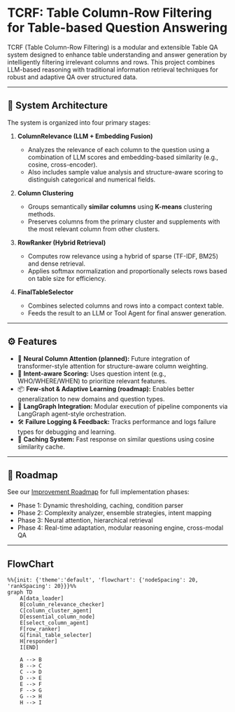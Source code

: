 
# TCRF: Table Column-Row Filtering for Table-based Question Answering

TCRF (Table Column-Row Filtering) is a modular and extensible Table QA system designed to enhance table understanding and answer generation by intelligently filtering irrelevant columns and rows. This project combines LLM-based reasoning with traditional information retrieval techniques for robust and adaptive QA over structured data.

---

## 🧠 System Architecture

The system is organized into four primary stages:

1. **ColumnRelevance (LLM + Embedding Fusion)**  
   - Analyzes the relevance of each column to the question using a combination of LLM scores and embedding-based similarity (e.g., cosine, cross-encoder).
   - Also includes sample value analysis and structure-aware scoring to distinguish categorical and numerical fields.

2. **Column Clustering**  
   - Groups semantically **similar columns** using **K-means** clustering methods.
   - Preserves columns from the primary cluster and supplements with the most relevant column from other clusters.

3. **RowRanker (Hybrid Retrieval)**  
   - Computes row relevance using a hybrid of sparse (TF-IDF, BM25) and dense retrieval.
   - Applies softmax normalization and proportionally selects rows based on table size for efficiency.

4. **FinalTableSelector**  
   - Combines selected columns and rows into a compact context table.
   - Feeds the result to an LLM or Tool Agent for final answer generation.

---

## ⚙️ Features

- 🧮 **Neural Column Attention (planned):** Future integration of transformer-style attention for structure-aware column weighting.
- 🧠 **Intent-aware Scoring:** Uses question intent (e.g., WHO/WHERE/WHEN) to prioritize relevant features.
- 📦 **Few-shot & Adaptive Learning (roadmap):** Enables better generalization to new domains and question types.
- 💬 **LangGraph Integration:** Modular execution of pipeline components via LangGraph agent-style orchestration.
- 🛠️ **Failure Logging & Feedback:** Tracks performance and logs failure types for debugging and learning.
- 🔁 **Caching System:** Fast response on similar questions using cosine similarity cache.

---

## 🚀 Roadmap

See our [Improvement Roadmap](#) for full implementation phases:
- Phase 1: Dynamic thresholding, caching, condition parser
- Phase 2: Complexity analyzer, ensemble strategies, intent mapping
- Phase 3: Neural attention, hierarchical retrieval
- Phase 4: Real-time adaptation, modular reasoning engine, cross-modal QA

---

## FlowChart

```mermaid
%%{init: {'theme':'default', 'flowchart': {'nodeSpacing': 20, 'rankSpacing': 20}}}%%
graph TD
    A[data_loader]
    B[column_relevance_checker]
    C[column_cluster_agent]
    D[essential_column_node]
    E[select_column_agent]
    F[row_ranker]
    G[final_table_selecter]
    H[responder]
    I[END]

    A --> B
    B --> C
    C --> D
    D --> E
    E --> F
    F --> G
    G --> H
    H --> I
```